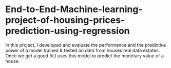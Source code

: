 # End-to-End-Machine-learning-project-of-housing-prices-prediction-using-regression

In this project, I developed and evaluate the performance and the predictive power of a model trained & tested on data from houses real data estates. Once we get a good fit,I uses this model to predict the monetary value of a house.
